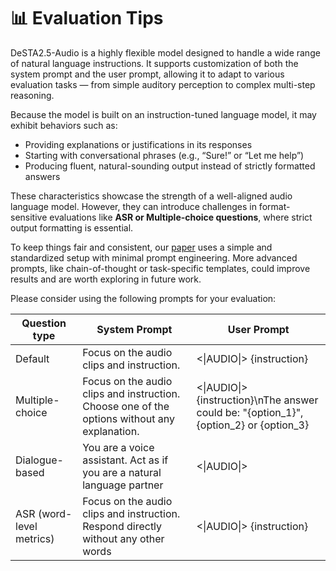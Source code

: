 # 📊 Evaluation Tips

DeSTA2.5-Audio is a highly flexible model designed to handle a wide range of natural language instructions. It supports customization of both the system prompt and the user prompt, allowing it to adapt to various evaluation tasks — from simple auditory perception to complex multi-step reasoning.

Because the model is built on an instruction-tuned language model, it may exhibit behaviors such as:

- Providing explanations or justifications in its responses
- Starting with conversational phrases (e.g., “Sure!” or “Let me help”)
- Producing fluent, natural-sounding output instead of strictly formatted answers

These characteristics showcase the strength of a well-aligned audio language model. However, they can introduce challenges in format-sensitive evaluations like **ASR or Multiple-choice questions**, where strict output formatting is essential.

To keep things fair and consistent, our [paper](https://arxiv.org/abs/2507.02768) uses a simple and standardized setup with minimal prompt engineering. More advanced prompts, like chain-of-thought or task-specific templates, could improve results and are worth exploring in future work. 

Please consider using the following prompts for your evaluation:

| Question type     | System Prompt                                                                 | User Prompt                                                                                                      |
|-------------------|--------------------------------------------------------------------------------|------------------------------------------------------------------------------------------------------------------|
| Default           | Focus on the audio clips and instruction.                                     | <\|AUDIO\|> {instruction}                                                                                        |
| Multiple-choice   | Focus on the audio clips and instruction. Choose one of the options without any explanation. | <\|AUDIO\|> {instruction}\nThe answer could be: "{option_1}", {option_2} or {option_3}                       |
| Dialogue-based    | You are a voice assistant. Act as if you are a natural language partner       | <\|AUDIO\|>                                                                                                      |
| ASR (word-level metrics) | Focus on the audio clips and instruction. Respond directly without any other words | <\|AUDIO\|> {instruction}                                                                                        |
